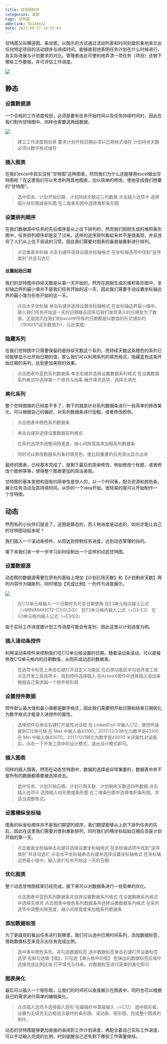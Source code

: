 ```yaml
---
title: 甘特图制作
categories: 桌面
tags: 甘特图
abbrlink: 3b14bb22
date: 2022-09-27 19:33:04
---
```


甘特图又叫横道图、条状图，以图示的方式通过活动列表和时间刻度形象地表示出任何特定项目的活动顺序与持续时间。能够直观地表明任务计划在什么时候进行，及实际进展与计划要求的对比，管理者由此可便利地弄清一项任务（项目）还剩下哪些工作要做，并可评估工作进度。

<!--more-->

![](甘特图制作/image-20220927195417948.png)

## 静态

### 设置数据源

一个合格的工作进度规划，必须是要有任务开始时间以及任务持续时间的，因此在我们制作甘特图中，同样也需要这两组数据。

![](甘特图制作/image-20220927195524413.png)

>建立工作进度规划表
>要求计划开始日期必须以日期格式储存
>计划持续天数必须以数字格式储存

### 插入图表

在我们excel中其实没有“甘特图”这种图表，然而我们为什么还能够用excel做出甘特图呢？在这里我们可以考虑利用其他图表，加以简单的修改，使他变成我们想要的“甘特图”。

> 选中任务、计划开始日期、计划持续天数这三列数据
> 点击插入选项卡
> 选择插入柱形图或条形图
> 在二维条形图中选择堆积条形图

### 设置排列顺序

在我们数据源中任务的先后顺序是从上往下排列的，然而我们刚刚生成的堆积条形图中，任务排列顺序却是反了过来。这样的逆序排列看起来并不是很美观，并且违背了人们从上往下阅读的习惯，因此我们需要对图表的垂直轴重新进行排列。

> 点击垂直坐标轴
> 点击右键并选择设置坐标轴格式
> 在坐标轴选项中找到“逆序类别”并且勾选它

#### 设置起始日期

我们的甘特图中持续天数是从第一天开始的，然而在刚刚生成的堆积条形图中，坐标轴边界的最小值并不是我们任务开始的这一天，因此我们需要手动设置坐标轴边界的最小值为任务开始的这一天。

> 点击水平坐标轴
> 单击右键并选择设置坐标轴格式
> 在坐标轴边界最小值中，输入我们任务开始这一天的日期敲击回车后我们发现录入的日期变为了数值，这是因为在我们的excel中所有的日期都是以数值的形式储存的（1900/1/1这天数值为1，以此类推）

### 隐藏系列

在我们甘特图中只需要保留的是持续天数这个系列，而持续天数这条橙色的系列已经能够显示出开始日期的值，那么我们可以利用系列的填充格式，隐藏蓝色这条开始日期的系列，达到更加美观的效果。

> 点击图表中蓝色系列数据条
> 单击右键并选择设置数据系列格式
> 在设置数据系列格式中选择第一个填充与线条
> 展开填充选项，选择无填充

### 美化系列

整个甘特图做的已经差不多了，剩下的就是针对系列数据条进行一些简单的修改美化，可以根据自己的偏好，对系列数据条进行加粗，或者修改颜色。

>点击图表中橙色系列数据条

>单击右键并选择设置数据系列格式

> 在系列选项中调整间隙宽度，缩小间隙宽度来加粗系列数据条

> 同时可以修改数据系列条的填充色，使比较重要的任务突出显示出来

最终的图表，已经基本完成了，就剩下最后的简单修饰，例如修改个标题，或者修改个图例等等，使得整个图表更加的简洁美观。

甘特图的基本思想和固有的简单性是惊人的，以一个时间表，配合资源和颜色条，展示任务活动及其持续时间。从你的一个idea开始，很轻易的就可以开始制作一个甘特图。

## 动态

然而有的小伙伴们就说了，这图是静态的，而人物进度是动态的，如何才能让自己的甘特图动起来呢？

我们插入一个滚动条控件，从而达到控制任务进度，达到动态管理的目的。

接下来我们来一步一步学习如何绘制出一个这样的动态甘特图。

### 设置数据源

动态图的数据源需要在原有的基础上增加【计划已用天数】和【计划剩余天数】两列内容作为辅助列，同时增加【完成比例】一列作为进度展示。

![](甘特图制作/image-20220927200215001.png)

> 在C12单元格输入一个日期作为可变日期使用
> 在E3单元格内输入公式（=MIN(MAX($C$12-C3,0),D3)）
> 在F3单元格内输入公式（=D3-E3）
> 在G3单元格内输入公式（=E3/D3）


由于实际工作进度跟计划工作进度可能会有差别，因此这里以计划进度为例。

### 插入滚动条控件

利用滚动条控件来控制我们在C12单元格设置的日期，随着滚动条滚动，可以直接修改C12单元格内的日期数值，从而形成动态的数据表。

> 在选项卡标签上单击右键打开自定义功能区
> 在右侧功能区中勾选开发工具
> 点击开发工具选项卡，找到控件选择插入
> 在ActiveX控件中选择插入滚动条
> 根据自己需求画一个控件矩形框

### 设置控件数据

控件默认最大值和最小值都是数字格式，因此我们需要把开始日期和结束日期转化为数字格式才能录入进控件的属性。

> 选择控件后单击右键打开属性对话框
> 在 LinkedCell 中输入C12，使控件链接到C12单元格
> 在 Max 中输入值43100，2017/12/31转化为数字是43100
> 在 Min 中输入值43070，2017/12/1转化为数字是43070
> 关闭属性对话框后，点击一下开发工具中的设计模式，退出设计模式即可。

### 插入图表

同样的插入图表，然而在动态甘特图中，数据的选择是非常重要的，数据表中并不是所有的数据都需要被选择进去。

> 选中任务、计划开始日期、计划已用天数、计划剩余天数这四列数据
> 点击插入选项卡
> 选择插入柱形图或条形图
> 在二维条形图中选择堆积条形图，并适当调整格式。

### 设置横纵坐标轴

图表的纵坐标顺序并不是我们期望的顺序，我们期望能够从上到下排列任务的先后，因此在这里我们需要对类别重新排列，同时我们的横坐标起始日期应该是计划开始的第一天。

> 点击垂直坐标轴单击右键并选择设置坐标轴格式
> 在坐标轴选项中找到“逆序类别”并且勾选它
> 点击水平坐标轴单击右键并选择设置坐标轴格式
> 在坐标轴边界最小值中，输入我们任务开始这一天的日期

### 优化图表

整个动态甘特图框架已经完成，接下来可以对数据条进行一些简单的优化。

> 点击图表中蓝色系列数据条并选择设置数据系列格式
> 在设置数据系列格式中选择无填充
> 点击图表中橙色系列数据条并选择设置数据系列格式
> 在系列选项中调整间隙宽度，缩小间隙宽度来加粗系列数据条

### 添加数据标签

为了更直观的看出任务进行到哪里，我们可以选中已用时间系列，添加数据标签，借助数据标签来显示出任务完成比例。

> 选中表中橙色系列，并勾选数据标签
> 选中数据标签单击右键打开设置标签选项
> 去掉勾选值【值】，只勾选【单元格中的值】
> 在弹出的数据标签区域中选择完成比例区域
> 打开填充与线条，对数据标签进行简单的美化即可

### 图表美化

最后可以插入一个矩形框，让我们的时间可以直接展示在图表中，同时也可以根据自己的需求进行简单的编辑美化。

> 点击插入选项卡选择插入矩形
> 在编辑栏中直接输入（=C12）
> 选中矩形框，设置为无填充无边框组合最终的条形图、滚动条、矩形框，完成整个图表的制作。

动态的甘特图能够更加直接的查阅到工作计划进度，再配合着自己实际工作进度，可以手动输入完成的比例，时刻提醒自己还有剩下哪些工作需要继续。
